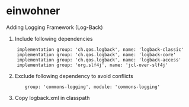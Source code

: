 # einwohner
Adding Logging Framework (Log-Back)
1. Include following dependencies
```
    implementation group: 'ch.qos.logback', name: 'logback-classic'
    implementation group: 'ch.qos.logback', name: 'logback-core'
    implementation group: 'ch.qos.logback', name: 'logback-access'
    implementation group: 'org.slf4j', name: 'jcl-over-slf4j'
```
2. Exclude  following dependency to avoid conflicts
```
       group: 'commons-logging', module: 'commons-logging'
```
3. Copy logback.xml in classpath

